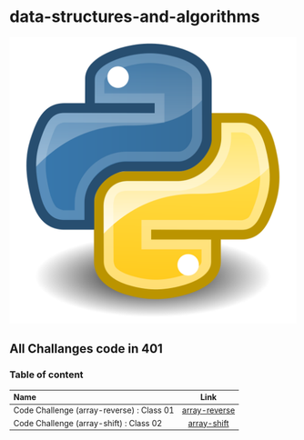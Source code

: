 # data-structures-and-algorithms

![img](array-reverse/Python.svg.png)

## All Challanges code in 401


### Table of content

| Name      | Link |
| :---        |    :----:   | 
| Code Challenge (array-reverse) : Class 01    | [array-reverse](array-reverse/ch1.md)      | 
| Code Challenge (array-shift) : Class 02    | [array-shift](array-shift/README.md)      | 
